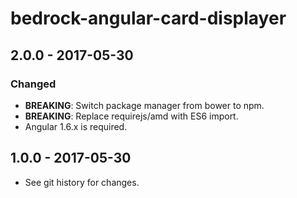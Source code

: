 # bedrock-angular-card-displayer

## 2.0.0 - 2017-05-30

### Changed
- **BREAKING**: Switch package manager from bower to npm.
- **BREAKING**: Replace requirejs/amd with ES6 import.
- Angular 1.6.x is required.

## 1.0.0 - 2017-05-30

- See git history for changes.
